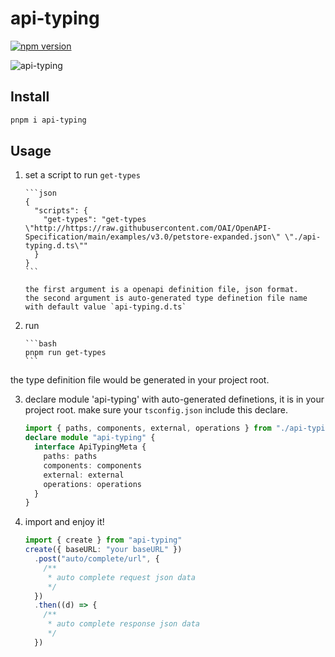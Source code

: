 # api-typing

[![npm version](https://badgen.net/npm/v/api-typing)](https://npm.im/api-typing)

![api-typing](/api-typing.gif?raw-true)

## Install

```bash
pnpm i api-typing
```

## Usage

1.  set a script to run `get-types`

        ```json
        {
          "scripts": {
            "get-types": "get-types \"http://https://raw.githubusercontent.com/OAI/OpenAPI-Specification/main/examples/v3.0/petstore-expanded.json\" \"./api-typing.d.ts\""
          }
        }
        ```

        the first argument is a openapi definition file, json format.
        the second argument is auto-generated type definetion file name with default value `api-typing.d.ts`

2.  run

        ```bash
        pnpm run get-types
        ```

the type definition file would be generated in your project root.

3. declare module 'api-typing' with auto-generated definetions, it is in your project root. make sure your `tsconfig.json` include this declare.

   ```ts
   import { paths, components, external, operations } from "./api-typing"
   declare module "api-typing" {
     interface ApiTypingMeta {
       paths: paths
       components: components
       external: external
       operations: operations
     }
   }
   ```

4. import and enjoy it!

   ```ts
   import { create } from "api-typing"
   create({ baseURL: "your baseURL" })
     .post("auto/complete/url", {
       /**
        * auto complete request json data
        */
     })
     .then((d) => {
       /**
        * auto complete response json data
        */
     })
   ```

